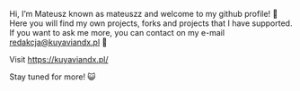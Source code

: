 Hi, I’m Mateusz known as mateuszz and welcome to my github profile! :eyes:
Here you will find my own projects, forks and projects that I have supported.
If you want to ask me more, you can contact on my e-mail redakcja@kuyaviandx.pl 📧    

Visit https://kuyaviandx.pl/ 


Stay tuned for more! 😺
